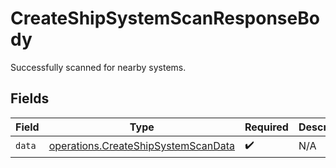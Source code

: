 # CreateShipSystemScanResponseBody

Successfully scanned for nearby systems.


## Fields

| Field                                                                                      | Type                                                                                       | Required                                                                                   | Description                                                                                |
| ------------------------------------------------------------------------------------------ | ------------------------------------------------------------------------------------------ | ------------------------------------------------------------------------------------------ | ------------------------------------------------------------------------------------------ |
| `data`                                                                                     | [operations.CreateShipSystemScanData](../../models/operations/createshipsystemscandata.md) | :heavy_check_mark:                                                                         | N/A                                                                                        |